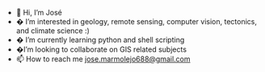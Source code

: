 - 👋 Hi, I’m José
- � I’m interested in geology, remote sensing, computer vision, tectonics, and climate science :)
- � I’m currently learning python and shell scripting
- �I’m looking to collaborate on GIS related subjects
- 📫 How to reach me jose.marmolejo688@gmail.com

<!---
jmm688/jmm688 is a ✨ special ✨ repository because its `README.md` (this file) appears on your GitHub profile.
You can click the Preview link to take a look at your changes.
--->
